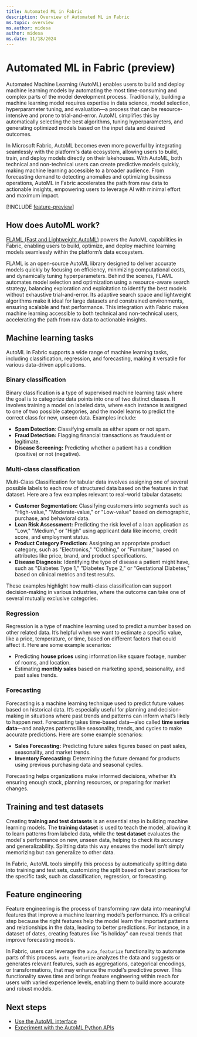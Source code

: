 ```yaml
---
title: Automated ML in Fabric
description: Overview of Automated ML in Fabric
ms.topic: overview
ms.author: midesa
author: midesa
ms.date: 11/18/2024
---
```


# Automated ML in Fabric (preview)

Automated Machine Learning (AutoML) enables users to build and deploy machine learning models by automating the most time-consuming and complex parts of the model development process. Traditionally, building a machine learning model requires expertise in data science, model selection, hyperparameter tuning, and evaluation—a process that can be resource-intensive and prone to trial-and-error. AutoML simplifies this by automatically selecting the best algorithms, tuning hyperparameters, and generating optimized models based on the input data and desired outcomes.

In Microsoft Fabric, AutoML becomes even more powerful by integrating seamlessly with the platform's data ecosystem, allowing users to build, train, and deploy models directly on their lakehouses. With AutoML, both technical and non-technical users can create predictive models quickly, making machine learning accessible to a broader audience. From forecasting demand to detecting anomalies and optimizing business operations, AutoML in Fabric accelerates the path from raw data to actionable insights, empowering users to leverage AI with minimal effort and maximum impact.

[!INCLUDE [feature-preview](../includes/feature-preview-note.md)]

## How does AutoML work?

[FLAML (Fast and Lightweight AutoML)](https://microsoft.github.io/FLAML/docs/Use-Cases/Task-Oriented-AutoML) powers the AutoML capabilities in Fabric, enabling users to build, optimize, and deploy machine learning models seamlessly within the platform’s data ecosystem. 

FLAML is an open-source AutoML library designed to deliver accurate models quickly by focusing on efficiency, minimizing computational costs, and dynamically tuning hyperparameters. Behind the scenes, FLAML automates model selection and optimization using a resource-aware search strategy, balancing exploration and exploitation to identify the best models without exhaustive trial-and-error. Its adaptive search space and lightweight algorithms make it ideal for large datasets and constrained environments, ensuring scalable and fast performance. This integration with Fabric makes machine learning accessible to both technical and non-technical users, accelerating the path from raw data to actionable insights.

## Machine learning tasks

AutoML in Fabric supports a wide range of machine learning tasks, including classification, regression, and forecasting, making it versatile for various data-driven applications.

### Binary classification

Binary classification is a type of supervised machine learning task where the goal is to categorize data points into one of two distinct classes. It involves training a model on labeled data, where each instance is assigned to one of two possible categories, and the model learns to predict the correct class for new, unseen data. Examples include:

- **Spam Detection**: Classifying emails as either spam or not spam.
- **Fraud Detection:** Flagging financial transactions as fraudulent or legitimate.
- **Disease Screening:** Predicting whether a patient has a condition (positive) or not (negative).

### Multi-class classification

Multi-Class Classification for tabular data involves assigning one of several possible labels to each row of structured data based on the features in that dataset. Here are a few examples relevant to real-world tabular datasets:  

- **Customer Segmentation:** Classifying customers into segments such as "High-value," "Moderate-value," or "Low-value" based on demographic, purchase, and behavioral data.  
- **Loan Risk Assessment:** Predicting the risk level of a loan application as "Low," "Medium," or "High" using applicant data like income, credit score, and employment status.  
- **Product Category Prediction:** Assigning an appropriate product category, such as "Electronics," "Clothing," or "Furniture," based on attributes like price, brand, and product specifications.
- **Disease Diagnosis:** Identifying the type of disease a patient might have, such as "Diabetes Type 1," "Diabetes Type 2," or "Gestational Diabetes," based on clinical metrics and test results.

These examples highlight how multi-class classification can support decision-making in various industries, where the outcome can take one of several mutually exclusive categories.

### Regression

Regression is a type of machine learning used to predict a number based on other related data. It’s helpful when we want to estimate a specific value, like a price, temperature, or time, based on different factors that could affect it. Here are some example scenarios:

- Predicting **house prices** using information like square footage, number of rooms, and location.
- Estimating **monthly sales** based on marketing spend, seasonality, and past sales trends.

### Forecasting

Forecasting is a machine learning technique used to predict future values based on historical data. It’s especially useful for planning and decision-making in situations where past trends and patterns can inform what’s likely to happen next. Forecasting takes time-based data—also called **time series data**—and analyzes patterns like seasonality, trends, and cycles to make accurate predictions. Here are some example scenarios:

- **Sales Forecasting:** Predicting future sales figures based on past sales, seasonality, and market trends.
- **Inventory Forecasting:** Determining the future demand for products using previous purchasing data and seasonal cycles.

Forecasting helps organizations make informed decisions, whether it’s ensuring enough stock, planning resources, or preparing for market changes.

## Training and test datasets

Creating **training and test datasets** is an essential step in building machine learning models. The **training dataset** is used to teach the model, allowing it to learn patterns from labeled data, while the **test dataset** evaluates the model's performance on new, unseen data, helping to check its accuracy and generalizability. Splitting data this way ensures the model isn’t simply memorizing but can generalize to other data.

In Fabric, AutoML tools simplify this process by automatically splitting data into training and test sets, customizing the split based on best practices for the specific task, such as classification, regression, or forecasting.

## Feature engineering

Feature engineering is the process of transforming raw data into meaningful features that improve a machine learning model’s performance. It’s a critical step because the right features help the model learn the important patterns and relationships in the data, leading to better predictions. For instance, in a dataset of dates, creating features like "is holiday" can reveal trends that improve forecasting models.

In Fabric, users can leverage the `auto_featurize` functionality to automate parts of this process. `auto_featurize` analyzes the data and suggests or generates relevant features, such as aggregations, categorical encodings, or transformations, that may enhance the model's predictive power. This functionality saves time and brings feature engineering within reach for users with varied experience levels, enabling them to build more accurate and robust models.

## Next steps

- [Use the AutoML interface](../data-science/low-code-automl.md)
- [Experiment with the AutoML Python APIs](../data-science/python-automated-machine-learning-fabric.md)